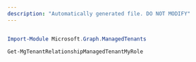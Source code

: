 ```yaml
---
description: "Automatically generated file. DO NOT MODIFY"
---
```


```powershell

Import-Module Microsoft.Graph.ManagedTenants

Get-MgTenantRelationshipManagedTenantMyRole

```